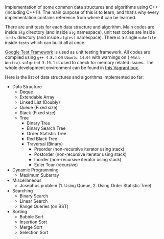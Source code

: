 Implementation of some common data structures and algorithms using C++ (including C++11). The main purpose of this is to learn, and that's why every implementation contains reference from where it can be learned.

There are unit tests for each data structure and algorithm. Main codes are inside `alg` directory (and inside `alg` namespace), unit test codes are inside `tests` directory (and inside `algtest` namespace). There is a single `makefile` inside `tests` which can build all at once.

[Google Test Framework](https://github.com/google/googletest) is used as unit testing framework. All codes are compiled using `g++ 4.8.4` on `Ubuntu 14.04` with warnings on (`-Wall -Wextra`). `valgrind 3.10.1` is used to check for memory related issues. The whole development environment can be found in [this Vagrant box](https://github.com/taskinoor/dev-box).

Here is the list of data structures and algorithms implemented so far:

* Data Structure
	* Deque
	* Extendable Array
	* Linked List (Doubly)
	* Queue (Fixed size)
	* Stack (Fixed size)
	* Tree
		* Binary Tree
		* Binary Search Tree
		* Order Statistic Tree
		* Red Black Tree
		* Traversal (Binary)
			* Preorder (non-recursive iterator using stack)
			* Postorder (non-recursive iterator using stack)
			* Inorder (non-recursive iterator using stack)
			* Euler Tour (recursive)
* Dynamic Programming
	* Maximum Subarray
* Miscellaneous
	* Josephus problem (1. Using Queue, 2. Using Order Statistic Tree)
* Searching
	* Binary Search
	* Linear Search
	* Range Queries (on BST)
* Sorting
	* Bubble Sort
	* Insertion Sort
	* Merge Sort
	* Selection Sort
